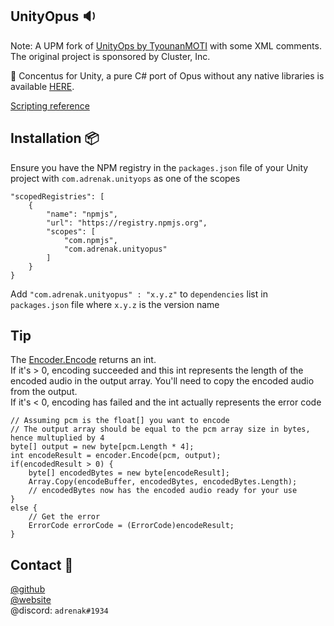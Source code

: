 ## UnityOpus 🔉
Note: A UPM fork of [UnityOps by TyounanMOTI](https://github.com/TyounanMOTI/UnityOpus) with some XML comments. The original project is sponsored by Cluster, Inc. 

📣 Concentus for Unity, a pure C# port of Opus without any native libraries is available [HERE](https:/www.github.com/adrenak/concentus-unity).

[Scripting reference](http://www.vatsalambastha.com/UnityOpus)

## Installation 📦
Ensure you have the NPM registry in the `packages.json` file of your Unity project with `com.adrenak.unityops` as one of the scopes
```
"scopedRegistries": [
    {
        "name": "npmjs",
        "url": "https://registry.npmjs.org",
        "scopes": [
            "com.npmjs",
            "com.adrenak.unityopus"
        ]
    }
}
```

Add `"com.adrenak.unityopus" : "x.y.z"` to `dependencies` list in `packages.json` file where `x.y.z` is the version name

## Tip
The [Encoder.Encode](https://www.vatsalambastha.com/UnityOpus/api/Adrenak.UnityOpus.Encoder.html#Adrenak_UnityOpus_Encoder_Encode_System_Single___System_Byte___0) returns an int.  
If it's > 0, encoding succeeded and this int represents the length of the encoded audio in the output array. You'll need to copy the encoded audio from the output.  
If it's < 0, encoding has failed and the int actually represents the error code

```
// Assuming pcm is the float[] you want to encode
// The output array should be equal to the pcm array size in bytes, hence multuplied by 4
byte[] output = new byte[pcm.Length * 4];
int encodeResult = encoder.Encode(pcm, output); 
if(encodedResult > 0) {
    byte[] encodedBytes = new byte[encodeResult];
    Array.Copy(encodeBuffer, encodedBytes, encodedBytes.Length);
    // encodedBytes now has the encoded audio ready for your use
}
else {
    // Get the error
    ErrorCode errorCode = (ErrorCode)encodeResult;
}

```

## Contact 👥
[@github](https://www.github.com/adrenak)  
[@website](http://www.vatsalambastha.com)  
@discord: `adrenak#1934`
